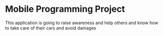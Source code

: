 # Mobile Programming Project

This application is going to raise awareness and help others and know how to take care of their cars and avoid damages
